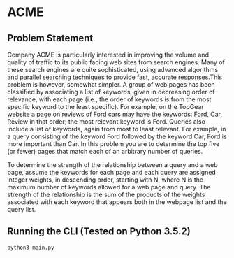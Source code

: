 # ACME

## Problem Statement

Company ACME is particularly interested in improving the volume and quality of traffic to its
public facing web sites from search engines. Many of these search engines are quite
sophisticated, using advanced algorithms and parallel searching techniques to provide fast,
accurate responses.This problem is however, somewhat simpler.
A group of web pages has been classified by associating a list of keywords, given in decreasing
order of relevance, with each page (i.e., the order of keywords is from the most specific keyword
to the least specific). For example, on the TopGear website a page on reviews of Ford cars may
have the keywords: Ford, Car, Review in that order; the most relevant keyword is Ford.
Queries also include a list of keywords, again from most to least relevant. For example, in a
query consisting of the keyword Ford followed by the keyword Car, Ford is more important than
Car.
In this problem you are to determine the top five (or fewer) pages that match each of an
arbitrary number of queries.

To determine the strength of the relationship between a query and a web page, assume the
keywords for each page and each query are assigned integer weights, in descending
order, starting with N, where N is the maximum number of keywords allowed for a web page and
query.
The strength of the relationship is the sum of the products of the weights associated with
each keyword that appears both in the webpage list and the query list.

## Running the CLI (Tested on Python 3.5.2)

```
python3 main.py

```


